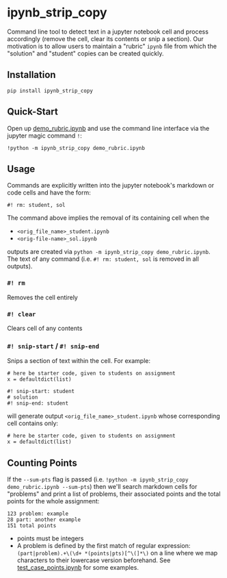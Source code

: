 # ipynb_strip_copy

Command line tool to detect text in a jupyter notebook cell and process
accordingly (remove the cell, clear its contents or snip a section). Our
motivation is to allow users to maintain a "rubric" `ipynb` file from
which the "solution" and "student" copies can be created quickly.

## Installation

    pip install ipynb_strip_copy

## Quick-Start

Open
up [demo_rubric.ipynb](https://github.com/matthigger/ipynb_strip_copy/blob/main/demo_rubric.ipynb)
and use the
command line interface via the jupyter magic command `!`:

    !python -m ipynb_strip_copy demo_rubric.ipynb

## Usage

Commands are explicitly written into the jupyter notebook's markdown or code cells and have the form:

    #! rm: student, sol

The command above implies the removal of its containing cell when
the 
- `<orig_file_name>_student.ipynb`
- `<orig-file-name>_sol.ipynb`

outputs are created via `python -m ipynb_strip_copy demo_rubric.ipynb`. The text of any command (i.e. `#! rm: student, sol` is removed in all outputs).

### `#! rm`

Removes the cell entirely

### `#! clear`

Clears cell of any contents

### `#! snip-start` / `#! snip-end`

Snips a section of text within the cell. For example:

    # here be starter code, given to students on assignment
    x = defaultdict(list)
    
    #! snip-start: student
    # solution
    #! snip-end: student

will generate output `<orig_file_name>_student.ipynb` whose corresponding cell
contains only:

    # here be starter code, given to students on assignment
    x = defaultdict(list)

## Counting Points

If the `--sum-pts` flag is passed (i.e. `!python -m ipynb_strip_copy demo_rubric.ipynb --sum-pts`) then we'll search markdown cells for "problems" and print a list of problems, their associated points and the total points for the whole assignment:

    123 problem: example
    28 part: another example
    151 total points

- points must be integers
- A problem is defined by the first match of regular expression: `(part|problem).+\(\d+ *(points|pts)[^\(]*\)` on a line where we map characters to their lowercase version beforehand.  See [test_case_points.ipynb](test/test_case_points.ipynb) for some examples.